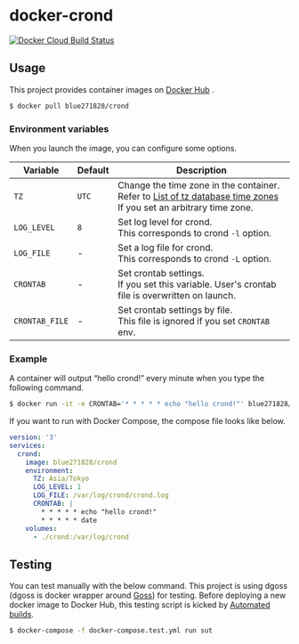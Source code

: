 # docker-crond

[![Docker Cloud Build Status](https://img.shields.io/docker/cloud/build/blue271828/crond.svg)](https://hub.docker.com/r/blue271828/crond)



## Usage

This project provides container images on [Docker Hub](https://hub.docker.com/r/blue271828/crond) .

```bash
$ docker pull blue271828/crond
```



### Environment variables

When you launch the image, you can configure some options.

| Variable       | Default | Description                                                  |
| -------------- | ------- | ------------------------------------------------------------ |
| `TZ`           | `UTC`   | Change the time zone in the container.<br />Refer to [List of tz database time zones](https://en.wikipedia.org/wiki/List_of_tz_database_time_zones) If you set an arbitrary time zone. |
| `LOG_LEVEL`    | `8`     | Set log level for crond.<br />This corresponds to crond `-l` option. |
| `LOG_FILE`     | -       | Set a log file for crond.<br />This corresponds to crond `-L` option. |
| `CRONTAB`      | -       | Set crontab settings.<br />If you set this variable. User's crontab file is overwritten on launch. |
| `CRONTAB_FILE` | -       | Set crontab settings by file.<br />This file is ignored if you set `CRONTAB` env. |



### Example

A container will output “hello crond!” every minute when you type the following command.

```bash
$ docker run -it -e CRONTAB='* * * * * echo "hello crond!"' blue271828/crond
```



If you want to run with Docker Compose, the compose file looks like below.

```yaml
version: '3'
services:
  crond:
    image: blue271828/crond
    environment:
      TZ: Asia/Tokyo
      LOG_LEVEL: 1
      LOG_FILE: /var/log/crond/crond.log
      CRONTAB: |
        * * * * * echo "hello crond!"
        * * * * * date
    volumes:
      - ./crond:/var/log/crond
```



## Testing

You can test manually with the below command. This project is using dgoss (dgoss is docker wrapper around [Goss](https://github.com/aelsabbahy/goss)) for testing. Before deploying a new docker image to Docker Hub, this testing script is kicked by [Automated builds](https://docs.docker.com/docker-hub/builds/).



```bash
$ docker-compose -f docker-compose.test.yml run sut
```

